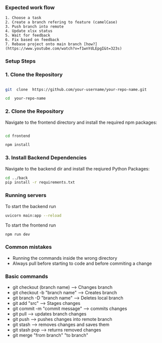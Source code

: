 
### Expected work flow
	1. Choose a task 
	2. Create a branch refering to feature (camelCase)
	3. Push branch into remote
	4. Update xlsx status
	5. Wait for feedback
	6. Fix based on feedback
	7. Rebase project onto main branch [how?](https://www.youtube.com/watch?v=f1wnYdLEpgI&t=323s)

### Setup Steps 


### 1. Clone the Repository

  

```bash

git  clone  https://github.com/your-username/your-repo-name.git

cd  your-repo-name

```

### 2. Clone the Repository
Navigate to the frontend directory and install the required npm packages:

```bash

cd frontend

npm install
```
### 3. Install Backend Dependencies

Navigate to the backend dir and install the reqiured Python Packages:
```bash
cd ../back
pip install -r requirements.txt
```

### Running servers
To start the backend run 
```bash
uvicorn main:app --reload
```
To start the frontend run
```bash
npm run dev
```

### Common mistakes
- Running the commands inside the wrong directory  
- Always pull before starting to code and before commiting a change

### Basic commands
- git checkout (branch name) --> Changes branch
- git checkout -b "branch name" --> Creates branch
- git branch -D "branch name" --> Deletes local branch
- git add "src" --> Stages changes
- git commit -m "commit message" --> commits changes
- git pull --> updates branch changes
- git push --> pushes changes into remote branch
- git stash --> removes changes and saves them
- git stash pop --> returns removed changes
- git merge "from branch" "to branch"

 